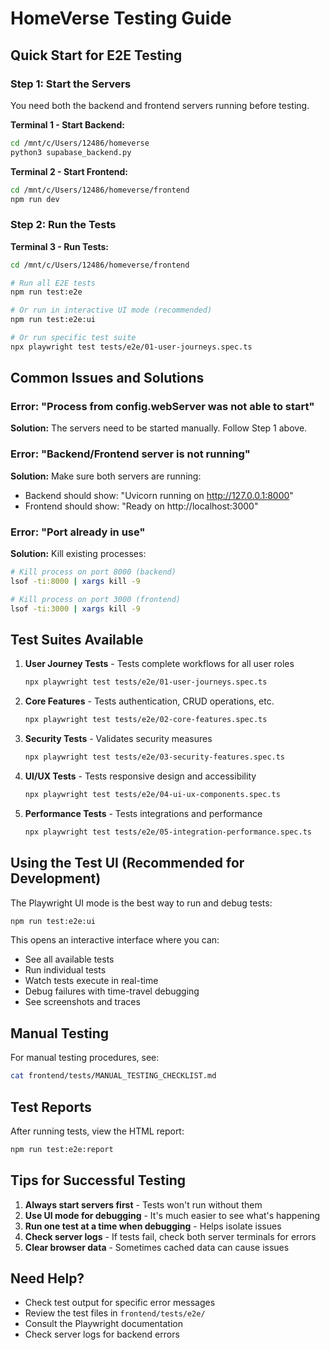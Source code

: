 # HomeVerse Testing Guide

## Quick Start for E2E Testing

### Step 1: Start the Servers

You need both the backend and frontend servers running before testing.

**Terminal 1 - Start Backend:**
```bash
cd /mnt/c/Users/12486/homeverse
python3 supabase_backend.py
```

**Terminal 2 - Start Frontend:**
```bash
cd /mnt/c/Users/12486/homeverse/frontend
npm run dev
```

### Step 2: Run the Tests

**Terminal 3 - Run Tests:**
```bash
cd /mnt/c/Users/12486/homeverse/frontend

# Run all E2E tests
npm run test:e2e

# Or run in interactive UI mode (recommended)
npm run test:e2e:ui

# Or run specific test suite
npx playwright test tests/e2e/01-user-journeys.spec.ts
```

## Common Issues and Solutions

### Error: "Process from config.webServer was not able to start"
**Solution:** The servers need to be started manually. Follow Step 1 above.

### Error: "Backend/Frontend server is not running"
**Solution:** Make sure both servers are running:
- Backend should show: "Uvicorn running on http://127.0.0.1:8000"
- Frontend should show: "Ready on http://localhost:3000"

### Error: "Port already in use"
**Solution:** Kill existing processes:
```bash
# Kill process on port 8000 (backend)
lsof -ti:8000 | xargs kill -9

# Kill process on port 3000 (frontend)
lsof -ti:3000 | xargs kill -9
```

## Test Suites Available

1. **User Journey Tests** - Tests complete workflows for all user roles
   ```bash
   npx playwright test tests/e2e/01-user-journeys.spec.ts
   ```

2. **Core Features** - Tests authentication, CRUD operations, etc.
   ```bash
   npx playwright test tests/e2e/02-core-features.spec.ts
   ```

3. **Security Tests** - Validates security measures
   ```bash
   npx playwright test tests/e2e/03-security-features.spec.ts
   ```

4. **UI/UX Tests** - Tests responsive design and accessibility
   ```bash
   npx playwright test tests/e2e/04-ui-ux-components.spec.ts
   ```

5. **Performance Tests** - Tests integrations and performance
   ```bash
   npx playwright test tests/e2e/05-integration-performance.spec.ts
   ```

## Using the Test UI (Recommended for Development)

The Playwright UI mode is the best way to run and debug tests:

```bash
npm run test:e2e:ui
```

This opens an interactive interface where you can:
- See all available tests
- Run individual tests
- Watch tests execute in real-time
- Debug failures with time-travel debugging
- See screenshots and traces

## Manual Testing

For manual testing procedures, see:
```bash
cat frontend/tests/MANUAL_TESTING_CHECKLIST.md
```

## Test Reports

After running tests, view the HTML report:
```bash
npm run test:e2e:report
```

## Tips for Successful Testing

1. **Always start servers first** - Tests won't run without them
2. **Use UI mode for debugging** - It's much easier to see what's happening
3. **Run one test at a time when debugging** - Helps isolate issues
4. **Check server logs** - If tests fail, check both server terminals for errors
5. **Clear browser data** - Sometimes cached data can cause issues

## Need Help?

- Check test output for specific error messages
- Review the test files in `frontend/tests/e2e/`
- Consult the Playwright documentation
- Check server logs for backend errors